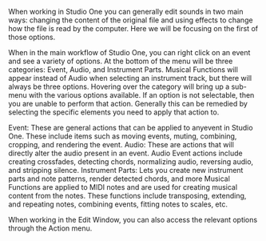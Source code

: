 When working in Studio One you can generally edit sounds in two main ways: changing the content of the original file and using effects to change how the file is read by the computer. Here we will be focusing on the first of those options. 

When in the main workflow of Studio One, you can right click on an event and see a variety of options. At the bottom of the menu will be three categories: Event, Audio, and Instrument Parts. Musical Functions will appear instead of Audio when selecting an instrument track, but there will always be three options. Hovering over the category will bring up a sub-menu with the various options available. If an option is not selectable, then you are unable to perform that action. Generally this can be remedied by selecting the specific elements you need to apply that action to.

Event: These are general actions that can be applied to anyevent in Studio One. These include items such as moving events, muting, combining, cropping, and rendering the event.
Audio: These are actions that will directly alter the audio present in an event. Audio Event actions include creating crossfades, detecting chords, normalizing audio, reversing audio, and stripping silence.
Instrument Parts: Lets you create new instrument parts and note patterns, render detected chords, and more
Musical Functions are applied to MIDI notes and are used for creating musical content from the notes. These functions include transposing, extending, and repeating notes, combining events, fitting notes to scales, etc.

When working in the Edit Window, you can also access the relevant options through the Action menu.
